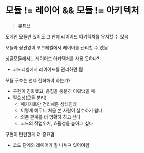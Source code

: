# 모듈 != 레이어 && 모듈 != 아키텍처

> [유튜브](https://www.youtube.com/watch?v=3_G3Tij1HVs)

도메인 모듈만 있어도 그 안에 레이어드 아키텍처를 유지할 수 있음

모듈과 상관없이 코드레벨에서 레이어를 관리할 수 있음

싱글모듈에서는 레이어드 아키텍처를 사용 못하나?

- 코드레벨에서 레이어드를 관리하면 됨

모듈 구조는 언제 진화해야 하는가?

- 구현이 진화했고, 응집을 충분히 이뤄냈을 때
- 필요성(모듈 분리)
  - 패키지로만 정리해둔 상태인데
  - 이렇게 해두니 처음 본 사람이 실수하기 쉽다
  - 의존 관계를 더 명확히 하고 싶다
  - 코드의 작업위치, 효율성을 높이고 싶다

구현이 탄탄한게 더 중요함

- 코드 단계의 레이어가 잘 나눠져 있어야함
